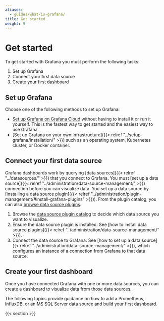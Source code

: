 ```yaml
---
aliases:
  - guides/what-is-grafana/
title: Get started
weight: 9
---
```


# Get started

To get started with Grafana you must perform the following tasks:

1. Set up Grafana
1. Connect your first data source
1. Create your first dashboard

## Set up Grafana

Choose one of the following methods to set up Grafana:

- [Set up Grafana on Grafana Cloud](/docs/grafana-cloud/quickstart/) without having to install it or run it yourself.
  This is the fastest way to get started and the easiest way to use Grafana.
- [Set up Grafana on your own infrastructure]({{< relref "../setup-grafana/installation/" >}}) such as an operating system, Kubernetes cluster, or Docker container.

## Connect your first data source

Grafana dashboards work by querying [data sources]({{< relref "../datasources/" >}}) that you connect to Grafana.
You must [set up a data source]({{< relref "../administration/data-source-management/" >}}) connection before you can visualize data.
You set up a data source by [installing a data source plugin]({{< relref "../administration/plugin-management/#install-grafana-plugins" >}})).
From the plugin catalog, you can also [browse data source plugins](https://grafana.com/grafana/plugins/?type=datasource).

1. Browse the [data source plugin catalog](https://grafana.com/grafana/plugins/?type=datasource) to decide which data source you want to visualize.
1. Ensure the data source plugin is installed.
   See [how to install data source plugins]({{< relref "../administration/data-source-management/" >}}).
1. Connect the data source to Grafana.
   See [how to set up a data source]({< relref "../administration/data-source-management/" >}}), which configures an instance of a connection from Grafana to that data source.

## Create your first dashboard

Once you have connected Grafana with one or more data sources, you can create a dashboard to visualize data from those data sources.

The following topics provide guidance on how to add a Prometheus, InfluxDB, or an MS SQL Server data source and build your first dashboard.

{{< section >}}
